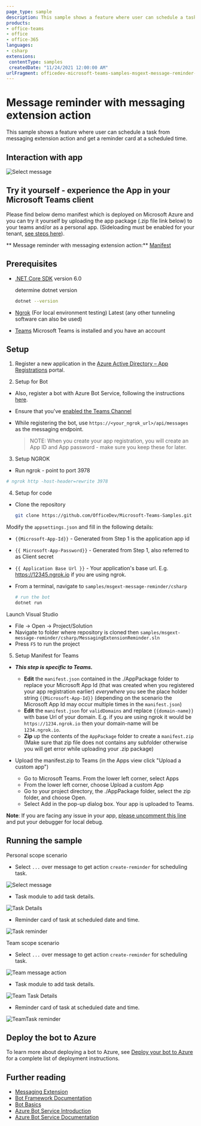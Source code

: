 ```yaml
---
page_type: sample
description: This sample shows a feature where user can schedule a task from messaging extension action and get a reminder card at a scheduled time.
products:
- office-teams
- office
- office-365
languages:
- csharp
extensions:
 contentType: samples
 createdDate: "11/24/2021 12:00:00 AM"
urlFragment: officedev-microsoft-teams-samples-msgext-message-reminder-csharp
---
```


# Message reminder with messaging extension action

This sample shows a feature where user can schedule a task from messaging extension action and get a reminder card at a scheduled time.

## Interaction with app

![Select message](MessagingExtensionReminder/Images/MessageExtensionReminderModule.gif)

## Try it yourself - experience the App in your Microsoft Teams client
Please find below demo manifest which is deployed on Microsoft Azure and you can try it yourself by uploading the app package (.zip file link below) to your teams and/or as a personal app. (Sideloading must be enabled for your tenant, [see steps here](https://docs.microsoft.com/microsoftteams/platform/concepts/build-and-test/prepare-your-o365-tenant#enable-custom-teams-apps-and-turn-on-custom-app-uploading)).

** Message reminder with messaging extension action:** [Manifest](/samples/msgext-message-reminder/csharp/demo-manifest/msgext-message-reminder.zip)

## Prerequisites

- [.NET Core SDK](https://dotnet.microsoft.com/download) version 6.0

  determine dotnet version
  ```bash
  dotnet --version
  ```
- [Ngrok](https://ngrok.com/download) (For local environment testing) Latest (any other tunneling software can also be used)
  
 - [Teams](https://teams.microsoft.com) Microsoft Teams is installed and you have an account

## Setup
1. Register a new application in the [Azure Active Directory – App Registrations](https://go.microsoft.com/fwlink/?linkid=2083908) portal.

2. Setup for Bot
- Also, register a bot with Azure Bot Service, following the instructions [here](https://docs.microsoft.com/azure/bot-service/bot-service-quickstart-registration?view=azure-bot-service-3.0).
- Ensure that you've [enabled the Teams Channel](https://docs.microsoft.com/azure/bot-service/channel-connect-teams?view=azure-bot-service-4.0)
- While registering the bot, use `https://<your_ngrok_url>/api/messages` as the messaging endpoint.

    > NOTE: When you create your app registration, you will create an App ID and App password - make sure you keep these for later.

3. Setup NGROK
- Run ngrok - point to port 3978

```bash
# ngrok http -host-header=rewrite 3978
```

4. Setup for code

- Clone the repository

    ```bash
    git clone https://github.com/OfficeDev/Microsoft-Teams-Samples.git
    ```

 Modify the `appsettings.json` and fill in the following details:
   - `{{Microsoft-App-Id}}` - Generated from Step 1 is the application app id
   - `{{ Microsoft-App-Password}}` - Generated from Step 1, also referred to as Client secret
   - `{{ Application Base Url }}` - Your application's base url. E.g. https://12345.ngrok.io if you are using ngrok.
  
- From a terminal, navigate to `samples/msgext-message-reminder/csharp`

  ```bash
  # run the bot
  dotnet run
  ```
 Launch Visual Studio
   - File -> Open -> Project/Solution
   - Navigate to folder where repository is cloned then `samples/msgext-message-reminder/csharp/MessagingExtensionReminder.sln`
   - Press `F5` to run the project
    
5. Setup Manifest for Teams
- __*This step is specific to Teams.*__
    - **Edit** the `manifest.json` contained in the ./AppPackage folder to replace your Microsoft App Id (that was created when you registered your app registration earlier) *everywhere* you see the place holder string `{{Microsoft-App-Id}}` (depending on the scenario the Microsoft App Id may occur multiple times in the `manifest.json`)
    - **Edit** the `manifest.json` for `validDomains` and replace `{{domain-name}}` with base Url of your domain. E.g. if you are using ngrok it would be `https://1234.ngrok.io` then your domain-name will be `1234.ngrok.io`.
    - **Zip** up the contents of the `AppPackage` folder to create a `manifest.zip` (Make sure that zip file does not contains any subfolder otherwise you will get error while uploading your .zip package)

- Upload the manifest.zip to Teams (in the Apps view click "Upload a custom app")
   - Go to Microsoft Teams. From the lower left corner, select Apps
   - From the lower left corner, choose Upload a custom App
   - Go to your project directory, the ./AppPackage folder, select the zip folder, and choose Open.
   - Select Add in the pop-up dialog box. Your app is uploaded to Teams.

**Note**: If you are facing any issue in your app, [please uncomment this line](https://github.com/OfficeDev/Microsoft-Teams-Samples/blob/main/samples/msgext-message-reminder/csharp/MessagingExtensionReminder/AdapterWithErrorHandler.cs#L30) and put your debugger for local debug.
  
## Running the sample

Personal scope scenario 

- Select `...` over message to get action `create-reminder` for scheduling task.

![Select message](MessagingExtensionReminder/Images/MessageAction.png)

- Task module to add task details.

![Task Details](MessagingExtensionReminder/Images/ScheduleTask.png)

- Reminder card of task at scheduled date and time.

![Task reminder](MessagingExtensionReminder/Images/TaskReminder.png)

Team scope scenario

- Select `...` over message to get action `create-reminder` for scheduling task.

![Team message action ](MessagingExtensionReminder/Images/MessageActionTeam.png)

- Task module to add task details.

![Team Task Details ](MessagingExtensionReminder/Images/ScheduleTaskTeam.png)

- Reminder card of task at scheduled date and time.

![ TeamTask reminder](MessagingExtensionReminder/Images/TaskReminderTeam.png)


## Deploy the bot to Azure

To learn more about deploying a bot to Azure, see [Deploy your bot to Azure](https://aka.ms/azuredeployment) for a complete list of deployment instructions.

## Further reading

- [Messaging Extension](https://learn.microsoft.com/microsoftteams/platform/messaging-extensions/how-to/action-commands/define-action-command)
- [Bot Framework Documentation](https://docs.botframework.com)
- [Bot Basics](https://docs.microsoft.com/azure/bot-service/bot-builder-basics?view=azure-bot-service-4.0)
- [Azure Bot Service Introduction](https://docs.microsoft.com/azure/bot-service/bot-service-overview-introduction?view=azure-bot-service-4.0)
- [Azure Bot Service Documentation](https://docs.microsoft.com/azure/bot-service/?view=azure-bot-service-4.0)
